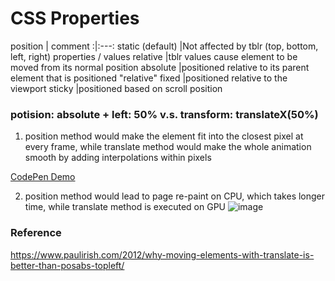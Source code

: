 # CSS Properties

position | comment 
:|:---:
static (default) |Not affected by tblr (top, bottom, left, right) properties / values
relative |tblr values cause element to be moved from its normal position
absolute |positioned relative to its parent element that is positioned "relative"
fixed |positioned relative to the viewport
sticky |positioned based on scroll position



### <strong>potision: absolute + left: 50%</strong> v.s. <strong>transform: translateX(50%)</strong>

1. position method would make the element fit into the closest pixel at every frame, while translate method would make the whole animation smooth by adding interpolations within pixels

[CodePen Demo](https://codepen.io/frostace/pen/XWmwLeQ)

2. position method would lead to page re-paint on CPU, which takes longer time, while translate method is executed on GPU
![image](https://github.com/frostace/Front-End-Notes/tree/master/CSS/position%20tblr%20vs%20translate.png)

### Reference

https://www.paulirish.com/2012/why-moving-elements-with-translate-is-better-than-posabs-topleft/